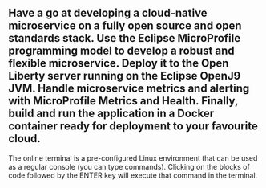 ## Have a go at developing a cloud-native microservice on a fully open source and open standards stack. Use the Eclipse MicroProfile programming model to develop a robust and flexible microservice. Deploy it to the Open Liberty server running on the Eclipse OpenJ9 JVM. Handle microservice metrics and alerting with MicroProfile Metrics and Health. Finally, build and run the application in a Docker container ready for deployment to your favourite cloud.

The online terminal is a pre-configured Linux environment that can be used as a regular console (you can type commands). Clicking on the blocks of code followed by the ENTER key will execute that command in the terminal.